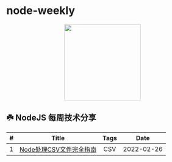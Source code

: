 # node-weekly

<div align="center" bgColor="#ccc">
  <img src="https://nodejs.org/static/images/logo.svg" width="200">
</div>

##  ☘️ NodeJS 每周技术分享

| # | Title | Tags  | Date |
| :---: | :---: | :---: | :---: |
| 1 | [Node处理CSV文件完全指南](./articles/001/index.md) | CSV | 2022-02-26



